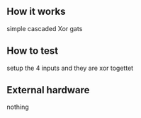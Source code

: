 <!---

This file is used to generate your project datasheet. Please fill in the information below and delete any unused
sections.

You can also include images in this folder and reference them in the markdown. Each image must be less than
512 kb in size, and the combined size of all images must be less than 1 MB.
-->

## How it works

simple cascaded Xor gats
## How to test

setup the 4 inputs and they are xor togettet
## External hardware

nothing
